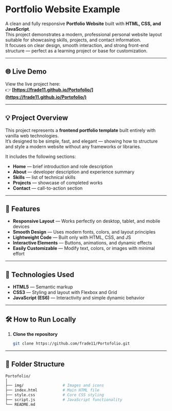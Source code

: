 # Portfolio Website Example

A clean and fully responsive **Portfolio Website** built with **HTML, CSS, and JavaScript**.  
This project demonstrates a modern, professional personal website layout suitable for showcasing skills, projects, and contact information.  
It focuses on clear design, smooth interaction, and strong front-end structure — perfect as a learning project or base for customization.

---

## 🌐 Live Demo

View the live project here:  
👉 **[https://frade11.github.io/Portofolio/](https://frade11.github.io/Portofolio/)**

---

## 💡 Project Overview

This project represents a **frontend portfolio template** built entirely with vanilla web technologies.  
It’s designed to be simple, fast, and elegant — showing how to structure and style a modern website without any frameworks or libraries.

It includes the following sections:
- **Home** — brief introduction and role description  
- **About** — developer description and experience summary  
- **Skills** — list of technical skills  
- **Projects** — showcase of completed works  
- **Contact** — call-to-action section

---

## 🚀 Features

- **Responsive Layout** — Works perfectly on desktop, tablet, and mobile devices  
- **Smooth Design** — Uses modern fonts, colors, and layout principles  
- **Lightweight Code** — Built only with HTML, CSS, and JS  
- **Interactive Elements** — Buttons, animations, and dynamic effects  
- **Easily Customizable** — Modify text, colors, or images with minimal effort  

---

## 🧠 Technologies Used

- **HTML5** — Semantic markup  
- **CSS3** — Styling and layout with Flexbox and Grid  
- **JavaScript (ES6)** — Interactivity and simple dynamic behavior  

---

## 🛠️ How to Run Locally

1. **Clone the repository**
   ```bash
   git clone https://github.com/frade11/Portofolio.git

---

## 📁 Folder Structure
```bash
Portofolio/
│
├── img/                 # Images and icons
├── index.html           # Main HTML file
├── style.css            # Core CSS styling
├── script.js            # JavaScript functionality
└── README.md   
